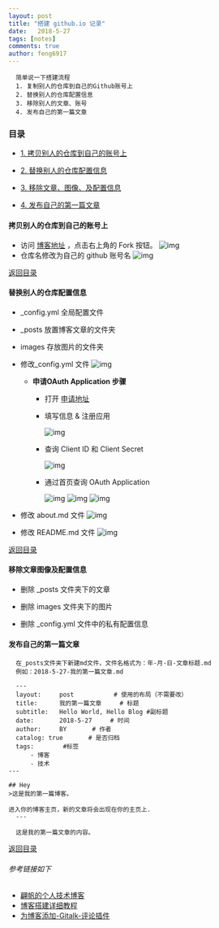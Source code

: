 ```yaml
---
layout: post
title: "搭建 github.io 记录"
date:   2018-5-27
tags: [notes]
comments: true
author: feng6917
---
```


  ```
    简单说一下搭建流程
    1. 复制别人的仓库到自己的Github账号上
    2. 替换别人的仓库配置信息
    3. 移除别人的文章、账号
    4. 发布自己的第一篇文章
  ```

<!-- more -->

### 目录

- [1. 拷贝别人的仓库到自己的账号上](#拷贝别人的仓库到自己的账号上)

- [2. 替换别人的仓库配置信息](#替换别人的仓库配置信息)

- [3. 移除文章、图像、及配置信息](#移除文章图像及配置信息)

- [4. 发布自己的第一篇文章](#发布自己的第一篇文章)

#### 拷贝别人的仓库到自己的账号上

- 访问 [博客地址](https://github.com/feng6917/feng6917.github.io) ，点击右上角的 Fork 按钮。
  ![img](../images/2018-5-27/1.png)
- 仓库名修改为自己的 github 账号名
  ![img](../images/2018-5-27/2.png)  

[返回目录](#目录)

#### 替换别人的仓库配置信息

- _config.yml 全局配置文件
- _posts 放置博客文章的文件夹
- images 存放图片的文件夹

- 修改_config.yml 文件
  ![img](../images/2018-5-27/3.png)  

  - **申请OAuth Application 步骤**
    - 打开 [申请地址](https://github.com/settings/applications/new)

    - 填写信息 & 注册应用

      ![img](../images/2018-5-27/6.png)  

    - 查询 Client ID 和 Client Secret

      ![img](../images/2018-5-27/10.png)  

    - 通过首页查询 OAuth Application

      ![img](../images/2018-5-27/7.png)
      ![img](../images/2018-5-27/8.png)
      ![img](../images/2018-5-27/9.png)
  
- 修改 about.md 文件
  ![img](../images/2018-5-27/4.png)  

- 修改 README.md 文件
  ![img](../images/2018-5-27/5.png)  

[返回目录](#目录)

#### 移除文章图像及配置信息

- 删除 _posts 文件夹下的文章

- 删除 images 文件夹下的图片

- 删除 _config.yml 文件中的私有配置信息

#### 发布自己的第一篇文章

  ```
    在_posts文件夹下新建md文件，文件名格式为：年-月-日-文章标题.md
    例如：2018-5-27-我的第一篇文章.md

    ---
    layout:     post           # 使用的布局（不需要改）
    title:      我的第一篇文章     # 标题 
    subtitle:   Hello World, Hello Blog #副标题
    date:       2018-5-27     # 时间
    author:     BY       # 作者
    catalog: true       # 是否归档
    tags:        #标签
        - 博客
        - 技术
---

## Hey
>这是我的第一篇博客。

进入你的博客主页，新的文章将会出现在你的主页上.
    ---

    这是我的第一篇文章的内容。

  ```

[返回目录](#目录)

###### 参考链接如下

- [翩帆的个人技术博客](https://pianfan.github.io/)
- [博客搭建详细教程](https://github.com/qiubaiying/qiubaiying.github.io/wiki/博客搭建详细教程)
- [为博客添加-Gitalk-评论插件](https://qiubaiying.github.io/2017/12/19/为博客添加-Gitalk-评论插件/)
